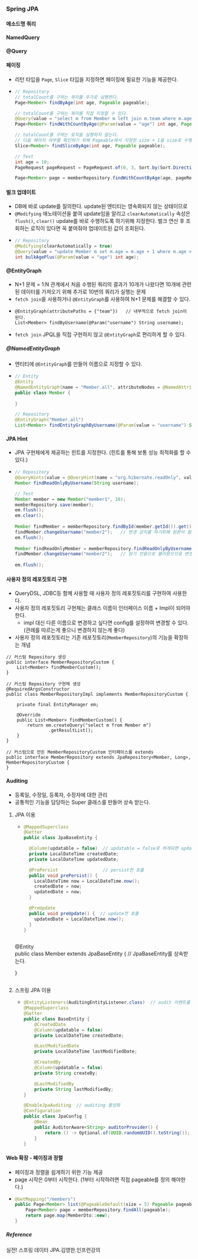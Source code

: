 ### Spring JPA

#### 메소드명 쿼리

#### NamedQuery

#### @Query

#### 페이징
- 리턴 타입을 `Page`, `Slice` 타입을 지정하면 페이징에 필요한 기능을 제공한다.
- ```java
  // Repository
  // totalCount를 구하는 쿼리를 추가로 실행한다.
  Page<Member> findByAge(int age, Pageable pageable);

  // totalCount를 구하는 쿼리를 직접 지정할 수 있다.
  @Query(value = "select m from Member m left join m.team where m.age = :age", countQuery = "select count(m) from Member m")
  Page<Member> findWithCountByAge(@Param(value = "age") int age, Pageable pageable);

  // totalCount를 구하는 로직을 실행하지 않는다.
  // 다음 페이지 여부를 확인하기 위해 Pageable에서 지정한 size + 1을 size로 수행한다.
  Slice<Member> findSliceByAge(int age, Pageable pageable);    
  
  // Test
  int age = 10;
  PageRequest pageRequest = PageRequest.of(0, 3, Sort.by(Sort.Direction.DESC, "username")); // Pageable (page, limit, sort)를 지정한다.
  
  Page<Member> page = memberRepository.findWithCountByAge(age, pageRequest);
  ```

#### 벌크 업데이트
- DB에 바로 update를 질의한다. update된 엔티티는 영속화되지 않는 상태이므로
- `@Modifying` 애노테이션을 붙여 update임을 알리고 `clearAutomatically` 속성은 `flush()`, `clear()` update를 바로 수행하도록 하기위해 지정한다. 벌크 연산 후 조회하는 로직이 있다면 꼭 붙여줘야 업데이트된 값이 조회된다.
- ```java
  // Repository
  @Modifying(clearAutomatically = true)
  @Query(value = "update Member m set m.age = m.age + 1 where m.age >= :age")
  int bulkAgePlus(@Param(value = "age") int age);
  ```

#### @EntityGraph
- N+1 문제 = 1:N 관계에서 처음 수행된 쿼리의 결과가 10개가 나왔다면 10개에 관련된 데이터를 가져오기 위해 추가로 10번의 쿼리가 실행는 문제
- `fetch join`을 사용하거나 `@EntityGraph`를 사용하여 N+1 문제를 해결할 수 있다.
- ```
  @EntityGraph(attributePaths = {"team"})   // 내부적으로 fetch join이 된다.
  List<Member> findByUsername(@Param("username") String username);
  ```
- `fetch join` JPQL을 직접 구현하지 않고 `@EntityGraph`로 편리하게 할 수 있다.
##### @NamedEntityGraph
- 엔티티에 `@EntityGraph`를 만들어 이름으로 지정할 수 있다.
- ```java
  // Entity
  @Entity
  @NamedEntityGraph(name = "Member.all", attributeNodes = @NamedAttributeNode("team"))
  public class Member {
    
  }
  
  // Repository
  @EntityGraph("Member.all")
  List<Member> findEntityGraphByUsername(@Param(value = "username") String username);
  ```
  
#### JPA Hint
- JPA 구현체에게 제공하는 힌트를 지정한다. (힌트를 통해 보통 성능 최적화를 할 수 있다.)
- ```java
  // Repository
  @QueryHints(value = @QueryHint(name = "org.hibernate.readOnly", value = "true")) // readOnly 힌트 제공
  Member findReadOnlyByUsername(String username);
  
  // Test
  Member member = new Member("member1", 10);
  memberRepository.save(member);
  em.flush();
  em.clear();
    
  Member findMember = memberRepository.findById(member.getId()).get();
  findMember.changeUsername("member2");   // 변경 감지를 하기위해 원본이 필요하고 그로인해 추가적이 메모리가 소요된다.
  em.flush();
    
  Member findReadOnlyMember = memberRepository.findReadOnlyByUsername("member1");
  findMember.changeUsername("member2");   // 읽기 전용으로 불러왔으므로 변경 감지가 일어나지 않는다.
    
  em.flush();
  ```

#### 사용자 정의 레포짓토리 구현
- QueryDSL, JDBC등 함께 사용할 때 사용자 정의 레포짓토리를 구현하여 사용한다.
- 사용자 정의 레포짓토리 구현체는 클래스 이름이 인터페이스 이름 + Impl이 되어야 한다.
    - impl 대신 다른 이름으로 변경하고 싶다면 config를 설정하여 변경할 수 있다. (관례를 따르는게 좋으니 변경하지 않는게 좋다)
- 사용자 정의 레포짓토리는 기존 레포짓토리(`MemberRepository`)의 기능을 확장하는 개념
```
// 커스텀 Repository 생성
public interface MemberRepositoryCustom {
    List<Member> findMemberCustom();
}

// 커스텀 Repository 구현체 생성
@RequiredArgsConstructor
public class MemberRepositoryImpl implements MemberRepositoryCustom {

    private final EntityManager em;

    @Override
    public List<Member> findMemberCustom() {
        return em.createQuery("select m from Member m")
                .getResultList();
    }
}

// 커스텀으로 만든 MemberRepositoryCustom 인터페이스를 extends
public interface MemberRepository extends JpaRepository<Member, Long>, MemberRepositoryCustom {
}
```

#### Auditing
- 등록일, 수정일, 등록자, 수정자에 대한 관리
- 공통적인 기능을 담당하는 Super 클래스를 만들어 상속 받는다.
1. JPA 이용
    - ```java
      @MappedSuperclass
      @Getter
      public class JpaBaseEntity {

        @Column(updatable = false)  // updatable = false로 하게되면 update되지 않는다.
        private LocalDateTime createdDate;
        private LocalDateTime updatedDate;

        @PrePersist                 // persist전 호출
        public void prePersist() {
          LocalDateTime now = LocalDateTime.now();
          createdDate = now;
          updatedDate = now;
        }

        @PreUpdate
        public void preUpdate() {  // update전 호출
          updatedDate = LocalDateTime.now();
        }
      }
     
    @Entity   
    public class Member extends JpaBaseEntity {  // JpaBaseEntity를 상속받는다.
    
    }
    ```
2. 스프링 JPA 이용    
    - ```java
      @EntityListeners(AuditingEntityListener.class)  // audit 이벤트를 수신하는 리스너
      @MappedSuperclass
      @Getter
      public class BaseEntity {
          @CreatedDate
          @Column(updatable = false)
          private LocalDateTime createdDate;
      
          @LastModifiedDate
          private LocalDateTime lastModifiedDate;
      
          @CreatedBy
          @Column(updatable = false)
          private String createBy;
      
          @LastModifiedBy
          private String lastModifiedBy;
      }
      
      @EnableJpaAuditing  // auditing 활성화
      @Configuration
      public class JpaConfig {
          @Bean
          public AuditorAware<String> auditorProvider() {
              return () -> Optional.of(UUID.randomUUID().toString()); // createBy, lastModifiedBy에 들어가는 값을 설정
          }
      }
      ```

#### Web 확장 - 페이징과 정렬
- 페이징과 정렬을 쉽게하기 위한 기능 제공
- page 시작은 0부터 시작한다. (1부터 시작하려면 직접 pageable를 정의 해야한다.)
- ```java
  @GetMapping("/members")
  public Page<Member> list(@PageableDefault(size = 5) Pageable pageable) {   // request parameter page, sort, size를 바인딩한다.
      Page<Member> page = memberRepository.findAll(pageable);
      return page.map(MemberDto::new);
  }
  ```


  
##### Reference
실전! 스프링 데이터 JPA.김영한.인프런강의
